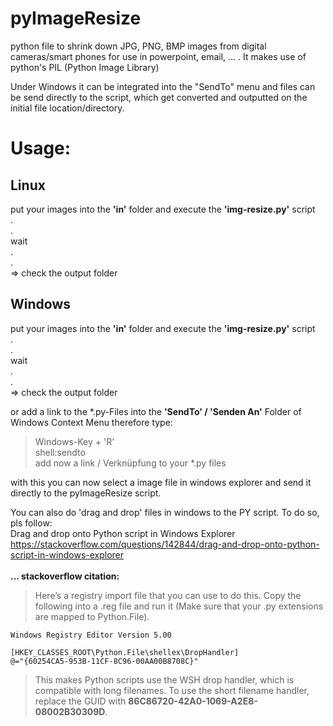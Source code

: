 # pyImageResize
python file to shrink down JPG, PNG, BMP images from digital cameras/smart phones for use in powerpoint, email,  ... . It makes use of python's PIL (Python Image Library)

Under Windows it can be integrated into the "SendTo" menu and files can be send directly 
to the script, which get converted and outputted on the initial file location/directory.

# Usage:

## Linux
put your images into the **'in'** folder and execute the **'img-resize.py'** script <br>
. <br>
. <br>
wait <br>
. <br>
. <br>
=> check the output folder <br>

## Windows
put your images into the **'in'** folder and execute the **'img-resize.py'** script <br>
. <br>
. <br>
wait <br>
. <br>
. <br>
=> check the output folder <br>

or add a link to the *.py-Files into the **'SendTo'  / 'Senden An'** Folder of Windows Context Menu
therefore type: <br>
> Windows-Key + 'R'<br>
> shell:sendto <br>
add now a link / Verknüpfung to your *.py files <br>

with this you can now select a image file in windows explorer and send it directly to the pyImageResize script. 


You can also do 'drag and drop' files in windows to the PY script.
To do so, pls follow: <br>
Drag and drop onto Python script in Windows Explorer <br>
https://stackoverflow.com/questions/142844/drag-and-drop-onto-python-script-in-windows-explorer <br>
<br>
**... stackoverflow citation:**

> Here’s a registry import file that you can use to do this. Copy the following into a .reg file and run it (Make sure that your .py extensions are mapped to Python.File).

```
Windows Registry Editor Version 5.00

[HKEY_CLASSES_ROOT\Python.File\shellex\DropHandler]
@="{60254CA5-953B-11CF-8C96-00AA00B8708C}"
```

> This makes Python scripts use the WSH drop handler, which is compatible with long filenames. To use the short filename handler, replace the GUID with **86C86720-42A0-1069-A2E8-08002B30309D**.

